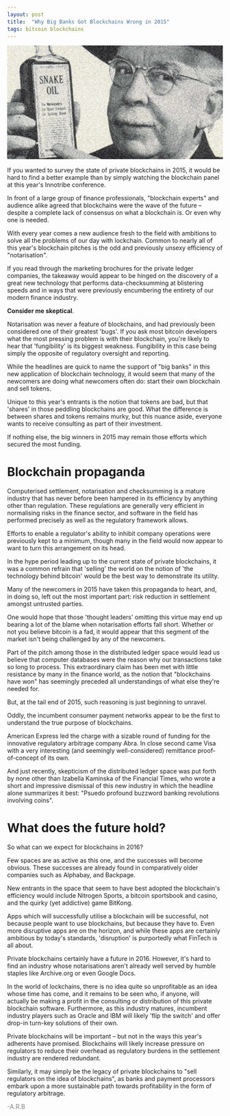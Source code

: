 ```yaml
---
layout: post
title:  "Why Big Banks Got Blockchains Wrong in 2015"
tags: bitcoin blockchains
---
```

![Blockchain cures what ails you!](/assets/snakeoil.jpg)

If you wanted to survey the state of private blockchains in 2015, it would be hard to find a better example than by simply watching the blockchain panel at this year's Innotribe conference.

In front of a large group of finance professionals, "blockchain experts" and audience alike agreed that blockchains were the wave of the future – despite a complete lack of consensus on what a blockchain is. Or even why one is needed.

With every year comes a new audience fresh to the field with ambitions to solve all the problems of our day with lockchain. Common to nearly all of this year's blockchain pitches is the odd and previously unsexy efficiency of "notarisation".

If you read through the marketing brochures for the private ledger companies, the takeaway would appear to be hinged on the discovery of a great new technology that performs data-checksumming at blistering speeds and in ways that were previously encumbering the entirety of our modern finance industry.

**Consider me skeptical**.

Notarisation was never a feature of blockchains, and had previously been considered one of their greatest 'bugs'. If you ask most bitcoin developers what the most pressing problem is with their blockchain, you're likely to hear that 'fungibility' is its biggest weakness. Fungibility in this case being simply the opposite of regulatory oversight and reporting.

While the headlines are quick to name the support of "big banks" in this new application of blockchain technology, it would seem that many of the newcomers are doing what newcomers often do: start their own blockchain and sell tokens.

Unique to this year's entrants is the notion that tokens are bad, but that 'shares' in those peddling blockchains are good. What the difference is between shares and tokens remains murky, but this nuance aside, everyone wants to receive consulting as part of their investment.

If nothing else, the big winners in 2015 may remain those efforts which secured the most funding.


# Blockchain propaganda

Computerised settlement, notarisation and checksumming is a mature industry that has never before been hampered in its efficiency by anything other than regulation. These regulations are generally very efficient in normalising risks in the finance sector, and software in the field has performed precisely as well as the regulatory framework allows.

Efforts to enable a regulator's ability to inhibit company operations were previously kept to a minimum, though many in the field would now appear to want to turn this arrangement on its head.

In the hype period leading up to the current state of private blockchains, it was a common refrain that 'selling' the world on the notion of 'the technology behind bitcoin' would be the best way to demonstrate its utility.

Many of the newcomers in 2015 have taken this propaganda to heart, and, in doing so, left out the most important part: risk reduction in settlement amongst untrusted parties.

One would hope that those 'thought leaders' omitting this virtue may end up bearing a lot of the blame when notarisation efforts fall short. Whether or not you believe bitcoin is a fad, it would appear that this segment of the market isn't being challenged by any of the newcomers.

Part of the pitch among those in the distributed ledger space would lead us believe that computer databases were the reason why our transactions take so long to process. This extraordinary claim has been met with little resistance by many in the finance world, as the notion that "blockchains have won" has seemingly preceded all understandings of what else they're needed for.

But, at the tail end of 2015, such reasoning is just beginning to unravel.

Oddly, the incumbent consumer payment networks appear to be the first to understand the true purpose of blockchains.

American Express led the charge with a sizable round of funding for the innovative regulatory arbitrage company Abra. In close second came Visa with a very interesting (and seemingly well-considered) remittance proof-of-concept of its own.

And just recently, skepticism of the distributed ledger space was put forth by none other than Izabella Kaminska of the Financial Times, who wrote a short and impressive dismissal of this new industry in which the headline alone summarizes it best: "Psuedo profound buzzword banking revolutions involving coins".


# What does the future hold?

So what can we expect for blockchains in 2016?

Few spaces are as active as this one, and the successes will become obvious. These successes are already found in comparatively older companies such as Alphabay, and Backpage.

New entrants in the space that seem to have best adopted the blockchain's efficiency would include Nitrogen Sports, a bitcoin sportsbook and casino, and the quirky (yet addictive) game BitKong.

Apps which will successfully utilise a blockchain will be successful, not because people want to use blockchains, but because they have to. Even more disruptive apps are on the horizon, and while these apps are certainly ambitious by today's standards, 'disruption' is purportedly what FinTech is all about.

Private blockchains certainly have a future in 2016. However, it's hard to find an industry whose notarisations aren't already well served by humble staples like Archive.org or even Google Docs.

In the world of lockchains, there is no idea quite so unprofitable as an idea whose time has come, and it remains to be seen who, if anyone, will actually be making a profit in the consulting or distribution of this private blockchain software. Furthermore, as this industry matures, incumbent industry players such as Oracle and IBM will likely 'flip the switch' and offer drop-in turn-key solutions of their own.

Private blockchains will be important – but not in the ways this year's adherents have promised. Blockchains will likely increase pressure on regulators to reduce their overhead as regulatory burdens in the settlement industry are rendered redundant.

Similarly, it may simply be the legacy of private blockchains to "sell regulators on the idea of blockchains", as banks and payment processors embark upon a more sustainable path towards profitability in the form of regulatory arbitrage.

<span style="color:grey">-A.R.B</span>
